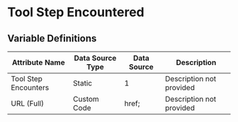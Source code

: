 # Tool Step Encountered

### 

## Variable Definitions

| Attribute Name|Data Source Type|Data Source|Description|
| --- | --- | --- | --- |
|Tool Step Encounters|Static|1|Description not provided|
|URL (Full)|Custom Code|href;|Description not provided|



